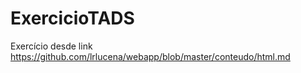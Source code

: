 # ExercicioTADS
Exercício desde link https://github.com/lrlucena/webapp/blob/master/conteudo/html.md
